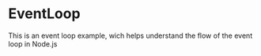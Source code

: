 # EventLoop
This is an event loop example, wich helps understand the flow of the event loop in Node.js
